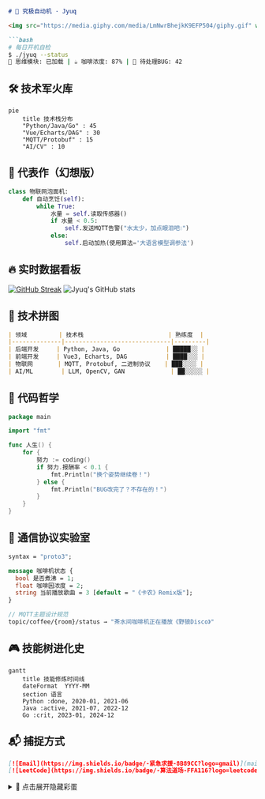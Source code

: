 ```markdown
# 🤖 究极自动机 · Jyuq 

<img src="https://media.giphy.com/media/LmNwrBhejkK9EFP504/giphy.gif" width="280" align="right">

```bash
# 每日开机自检
$ ./jyuq --status
🧠 思维模块: 已加载 | ☕ 咖啡浓度: 87% | 🐛 待处理BUG: 42
```

## 🛠️ 技术军火库

```mermaid
pie
    title 技术栈分布
    "Python/Java/Go" : 45
    "Vue/Echarts/DAG" : 30
    "MQTT/Protobuf" : 15
    "AI/CV" : 10
```

## 🚀 代表作（幻想版）

```python
class 物联网泡面机:
    def 自动烹饪(self):
        while True:
            水量 = self.读取传感器()
            if 水量 < 0.5:
                self.发送MQTT告警("水太少，加点眼泪吧💧")
            else:
                self.启动加热(使用算法='大语言模型调参法')
```

## 🔥 实时数据看板

[![GitHub Streak](https://streak-stats.demolab.com/?user=amazingjyuq)](https://git.io/streak-stats)
![Jyuq's GitHub stats](https://github-readme-stats.vercel.app/api?username=amazingjyuq&show_icons=true&theme=radical)

## 🧩 技术拼图

```markdown
| 领域         | 技术栈                        | 熟练度  |
|--------------|------------------------------|---------|
| 后端开发     | Python, Java, Go             | █████░░ |
| 前端开发     | Vue3, Echarts, DAG           | ████░░░ |
| 物联网       | MQTT, Protobuf, 二进制协议    | ███░░░░ |
| AI/ML        | LLM, OpenCV, GAN             | ██░░░░░ |
```
## 📜 代码哲学

```go
package main

import "fmt"

func 人生() {
    for {
        努力 := coding()
        if 努力.报酬率 < 0.1 {
            fmt.Println("换个姿势继续卷！")
        } else {
            fmt.Println("BUG改完了？不存在的！")
        }
    }
}
```

## 📡 通信协议实验室

```protobuf
syntax = "proto3";

message 咖啡机状态 {
  bool 是否煮沸 = 1;
  float 咖啡因浓度 = 2;
  string 当前播放歌曲 = 3 [default = "《卡农》Remix版"];
}

// MQTT主题设计规范
topic/coffee/{room}/status → "茶水间咖啡机正在播放《野狼Disco》"
```

## 🎮 技能树进化史

```mermaid
gantt
    title 技能修炼时间线
    dateFormat  YYYY-MM
    section 语言
    Python :done, 2020-01, 2021-06
    Java :active, 2021-07, 2022-12
    Go :crit, 2023-01, 2024-12
```

## 📬 捕捉方式

```markdown
[![Email](https://img.shields.io/badge/-紧急求援-8B89CC?logo=gmail)](mailto:your_email@example.com)
[![LeetCode](https://img.shields.io/badge/-算法道场-FFA116?logo=leetcode)](https://leetcode.com/yourprofile)
```

<details>
<summary>🎁 点击展开隐藏彩蛋</summary>

```javascript
// 防秃头算法（测试版）
function 保护发际线() {
  setInterval(() => {
    document.querySelectorAll('bug').forEach(bug => {
      bug.fix().then(头发 => 头发.grow(0.0001))
    })
  }, 1000 * 60 * 60 * 24) // 每天执行一次
}
```
</details>

